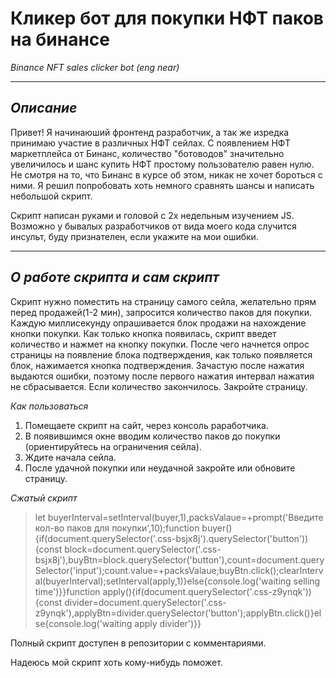 # Кликер бот для покупки НФТ паков на бинансе
_Binance NFT sales clicker bot (eng near)_

___
## _Описание_

Привет! Я начинаюший фронтенд разработчик, а так же изредка принимаю участие в различных НФТ сейлах. С появлением НФТ маркетплейса от Бинанс, количество "ботоводов" значительно увеличилось и шанс купить НФТ простому пользователю равен нулю. Не смотря на то, что Бинанс в курсе об этом, никак не  хочет бороться с ними. Я решил попробовать хоть немного сравнять шансы и написать небольшой скрипт.

Скрипт написан руками и головой с 2х недельным изучением JS. Возможно у бывалых разработчиков от вида моего кода случится инсульт, буду признателен, если укажите на мои ошибки.
___
## _О работе скрипта и сам скрипт_

Скрипт нужно поместить на страницу самого сейла, желательно прям перед продажей(1-2 мин), запросится количество паков для покупки. Каждую миллисекунду опрашивается блок продажи на нахождение кнопки покупки. Как только кнопка появилась, скрипт введет количество и нажмет на кнопку покупки. После чего начнется опрос страницы на появление блока подтверждения, как только появляется блок, нажимается кнопка подтверждения. Зачастую после нажатия выдаются ошибки, поэтому после первого нажатия интервал нажатия не сбрасывается. Если количество закончилось. Закройте страницу.

_Как пользоваться_
1. Помещаете скрипт на сайт, через  консоль раработчика.
2. В появившимся окне вводим количество паков до покупки (ориентируйтесь на ограничения сейла).
3. Ждите начала сейла.
4. После удачной покупки или неудачной закройте или обновите страницу.

_Сжатый скрипт_
>let buyerInterval=setInterval(buyer,1),packsValaue=+prompt('Введите кол-во паков для покупки',10);function buyer(){if(document.querySelector('.css-bsjx8j').querySelector('button')){const block=document.querySelector('.css-bsjx8j'),buyBtn=block.querySelector('button'),count=document.querySelector('input');count.value=+packsValaue;buyBtn.click();clearInterval(buyerInterval);setInterval(apply,1)}else{console.log('waiting selling time')}}function apply(){if(document.querySelector('.css-z9ynqk')){const divider=document.querySelector('.css-z9ynqk'),applyBtn=divider.querySelector('button');applyBtn.click()}else{console.log('waiting apply divider')}}

Полный скрипт доступен в репозитории с комментариями.

Надеюсь мой скрипт хоть кому-нибудь поможет.
